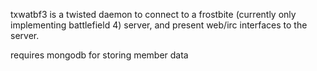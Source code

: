 txwatbf3 is a twisted daemon to connect to a frostbite (currently only implementing battlefield 4) server, and present web/irc interfaces to the server. 

requires mongodb for storing member data

